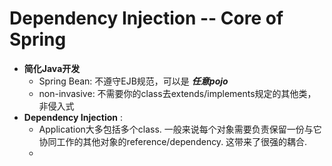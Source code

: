 # Dependency Injection -- Core of Spring
* **简化Java开发**
  * Spring Bean: 不遵守EJB规范，可以是 _**任意pojo**_
  * non-invasive: 不需要你的class去extends/implements规定的其他类，非侵入式
* **Dependency Injection** :
  * Application大多包括多个class. 一般来说每个对象需要负责保留一份与它协同工作的其他对象的reference/dependency. 这带来了很强的耦合. 
  * 

